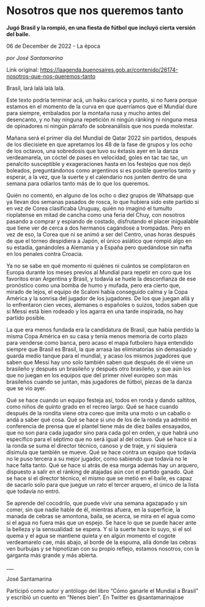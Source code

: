 # Nosotros que nos queremos tanto

**Jugó Brasil y la rompió, en una fiesta de fútbol que incluyó cierta versión del baile.**

06 de December de 2022 - La época

_por José Santamarina_

Link original: https://laagenda.buenosaires.gob.ar/contenido/26174-nosotros-que-nos-queremos-tanto



Brasil, lará lalá lalá lalá.




Este texto podría terminar acá, un haiku carioca y punto, si no fuera porque estamos en el momento de la curva en que querríamos que el Mundial dure para siempre, embalados por la montaña rusa y mucho antes del desencanto, y no hay ninguna repetición ni ningún ránking ni ninguna mesa de opinadores ni ningún párrafo de sobreanálisis que nos pueda molestar.




Mañana será el primer día del Mundial de Qatar 2022 sin partidos, después de los diecisiete en que apretamos los 48 de la fase de grupos y los ocho de los octavos, una sobredosis que tuvo su éxtasis ayer en la danza verdeamarela, un cóctel de pases en velocidad, goles en tac tac tac, un penalcito susceptible y exageraciones hasta en los festejos que nos dejó boleados, preguntándonos como argentinos si es posible quererlos tanto y esperar, a la vez, que la suerte y el calendario nos junten dentro de una semana para odiarlos tanto más de lo que los queremos.




Quién no comentó, en alguno de los ocho o diez grupos de Whatsapp que ya llevan dos semanas pasados de rosca, lo que hubiera sido este partido si en vez de Corea clasificaba Uruguay, quién no imaginó el tumulto rioplatense en mitad de cancha como una feria del Chuy, con nosotros pasando a comprar y espiando de costado, disfrutando el placer inigualable que tiene ver de cerca a dos hermanos cagándose a trompadas. Pero en vez de eso, la Corea que ni se animó a ser del Centro, unas horas después de que el torneo despidiera a Japón, el único asiático que rompió algo en su estadía, ganándoles a Alemania y a España pero quedándose sin nafta en los penales contra Croacia.




Ya no se sabe en qué momento ni quiénes ni cuántos se complotaron en Europa durante los meses previos al Mundial para repetir en coro que los favoritos eran Argentina y Brasil, y todavía se huele la desconfianza de ese pronóstico como una bomba de humo y mufada, pero era cierto que, mirado de lejos, el equipo de Scaloni había conseguido calma y la Copa América y la sonrisa del jugador de los jugadores. De los que juegan allá y lo enfrentaron cien veces, alemanes o españoles o suizos, todos saben que si Messi está bien rodeado y los agarra en una tarde inspirada, no hay partido posible.




La que era menos fundada era la candidatura de Brasil, que había perdido la misma Copa América en su casa y tenía menos memoria de corto plazo para venderse como banca, pero acaso el mapa futbolero haya entendido siempre que Brasil es Brasil, la que arrasa las eliminatorias sin demasiado y guarda medio tanque para el mundial, y acaso los mismos jugadores que saben que Messi hay uno solo también saben que después de él viene un brasileño y después un brasileño y después otro brasileño, y que aún los que no juegan en los equipos que del primer nivel europeo son más brasileños cuando se juntan, más jugadores de fútbol, piezas de la danza que se vio ayer.




Qué se hace cuando un equipo festeja así, todos en ronda y dando saltitos, como niños de quinto grado en el recreo largo. Qué se hace cuando después de la rondita viene otra coreo que imita una moto o un caballo o andá a saber qué cosa. Qué se hace si uno de los de la ronda ya admitió en conferencia de prensa que el plantel tiene más de diez bailes ensayados, que no son para cada jugador sino para cada gol en orden, y que habrá uno específico para el séptimo que no será igual al del octavo. Qué se hace si a la ronda se suma el director técnico, canoso y de traje, y ni siquiera disimula que también se mueve. Qué se hace contra un equipo que todavía no le puso tercera a su mejor jugador, como sabiendo que todavía no le hace falta tanto. Qué se hace si atrás de esa murga además hay un arquero, dispuesto a salir en el ránking de atajadas aún con el partido ganado. Qué se hace si el director técnico, el mismo que se metió en el baile, es capaz de sacarlo solo para que juegue un rato el tercer arquero, el único de la lista que todavía no entró.




Se aprende del cocodrilo, que puede vivir una semana agazapado y sin comer, sin que nadie hable de él, mientras afuera, en la superficie, la manada de cebras se amontona, baila, se acerca, se mira en el agua como si el agua no fuera más que un espejo. Se hace lo que se puede hacer ante la belleza y la sensualidad: se espera. Y si la suerte hace lo suyo, si el sol quema y el agua se mantiene quieta y en algún momento el cogote verdeamarelo cae, más abajo, al borde de la espuma, allá donde las cebras ven burbujas y se hipnotizan con su propio reflejo, estamos nosotros, con la garganta más grande y más abierta.




\_\_\_




José Santamarina




Participó como autor y antólogo del libro “Cómo ganarle el Mundial a Brasil” y escribió un cuento en “Nenes bien”. En Twitter es @santamarinajose



